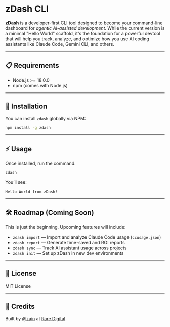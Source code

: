 # zDash CLI

**zDash** is a developer-first CLI tool designed to become your command-line dashboard for *agentic AI-assisted development*. While the current version is a minimal "Hello World" scaffold, it's the foundation for a powerful devtool that will help you track, analyze, and optimize how you use AI coding assistants like Claude Code, Gemini CLI, and others.

---

## 📋 Requirements

- Node.js >= 18.0.0
- npm (comes with Node.js)

---

## 🚀 Installation

You can install `zdash` globally via NPM:

```bash
npm install -g zdash
```

---

## ⚡ Usage

Once installed, run the command:

```bash
zdash
```

You’ll see:

```
Hello World from zDash!
```

---

## 🛠 Roadmap (Coming Soon)

This is just the beginning. Upcoming features will include:

- `zdash import` — Import and analyze Claude Code usage (`ccusage.json`)
- `zdash report` — Generate time-saved and ROI reports
- `zdash sync` — Track AI assistant usage across projects
- `zdash init` — Set up zDash in new dev environments

---

## 📝 License

MIT License

---

## 👤 Credits

Built by [@zain](https://threads.net/@zain) at [Rare Digital](https://getraredigital.com)
